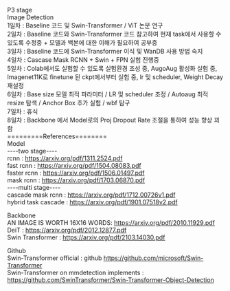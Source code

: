 P3 stage  
Image Detection  
1일차 : Baseline 코드 및 Swin-Transformer / ViT 논문 연구  
2일차 : Baseline 코드와 Swin-Transformer 코드 참고하여 현재 task에서 사용할 수 있도록 수정중 + 모델과 백본에 대한 이해가 필요하여 공부중  
3일차 : Baseline 코드에 Swin-Transformer 이식 및 WanDB 사용 방법 숙지  
4일차 : Cascase Mask RCNN + Swin + FPN 실험 진행중    
5일차 : Colab에서도 실험할 수 있도록 실험환경 조성 중, AugoAug 활성화 실험 중, Imagenet11K로 finetune 된 ckpt에서부터 실험 중, lr 및 scheduler, Weight Decay 재설정    
6일차 : Base size 모델 최적 파라미터 / LR 및 scheduler 조정 / Autoaug 최적 resize 탐색 / Anchor Box 추가 실험 / wbf 탐구   
7일차 : 휴식    
8일차 : Backbone 에서 Model로의 Proj Dropout Rate 조절을 통하여 성능 향상 꾀함       
=========References========     
Model  
----two stage----  
rcnn : https://arxiv.org/pdf/1311.2524.pdf  
fast rcnn : https://arxiv.org/pdf/1504.08083.pdf  
faster rcnn : https://arxiv.org/pdf/1506.01497.pdf  
mask rcnn : https://arxiv.org/pdf/1703.06870.pdf  
----multi stage----   
cascade mask rcnn : https://arxiv.org/pdf/1712.00726v1.pdf  
hybrid task cascade : https://arxiv.org/pdf/1901.07518v2.pdf  
  
Backbone  
AN IMAGE IS WORTH 16X16 WORDS: https://arxiv.org/pdf/2010.11929.pdf    
DeiT : https://arxiv.org/pdf/2012.12877.pdf     
Swin Transformer : https://arxiv.org/pdf/2103.14030.pdf     
  
Github  
Swin-Transformer official : github https://github.com/microsoft/Swin-Transformer      
Swin-Transformer on mmdetection implements : https://github.com/SwinTransformer/Swin-Transformer-Object-Detection     
  
